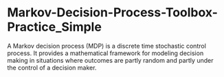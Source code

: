 # Markov-Decision-Process-Toolbox-Practice_Simple
A Markov decision process (MDP) is a discrete time stochastic control process. It provides a mathematical framework for modeling decision making in situations where outcomes are partly random and partly under the control of a decision maker.
